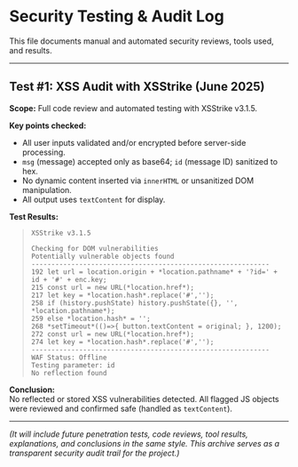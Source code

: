 # Security Testing & Audit Log

This file documents manual and automated security reviews, tools used, and results.

---

## Test #1: XSS Audit with XSStrike (June 2025)

**Scope:** Full code review and automated testing with XSStrike v3.1.5.

**Key points checked:**
- All user inputs validated and/or encrypted before server-side processing.
- `msg` (message) accepted only as base64; `id` (message ID) sanitized to hex.
- No dynamic content inserted via `innerHTML` or unsanitized DOM manipulation.
- All output uses `textContent` for display.

**Test Results:**

> ```
> XSStrike v3.1.5
>
> Checking for DOM vulnerabilities
> Potentially vulnerable objects found
> ------------------------------------------------------------
> 192 let url = location.origin + *location.pathname* + '?id=' + id + '#' + enc.key;
> 215 const url = new URL(*location.href*);
> 217 let key = *location.hash*.replace('#','');
> 258 if (history.pushState) history.pushState({}, '', *location.pathname*);
> 259 else *location.hash* = '';
> 268 *setTimeout*(()=>{ button.textContent = original; }, 1200);
> 272 const url = new URL(*location.href*);
> 274 let key = *location.hash*.replace('#','');
> ------------------------------------------------------------
> WAF Status: Offline
> Testing parameter: id
> No reflection found
> ```

**Conclusion:**  
No reflected or stored XSS vulnerabilities detected. All flagged JS objects were reviewed and confirmed safe (handled as `textContent`).  

---

*(It will include future penetration tests, code reviews, tool results, explanations, and conclusions in the same style. This archive serves as a transparent security audit trail for the project.)*
